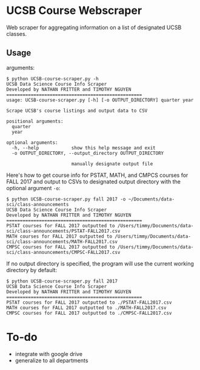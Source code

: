 # UCSB Course Webscraper
Web scraper for aggregating information on a list of designated UCSB classes.

## Usage
arguments:
```
$ python UCSB-course-scraper.py -h
UCSB Data Science Course Info Scraper
Developed by NATHAN FRITTER and TIMOTHY NGUYEN
==================================================
usage: UCSB-course-scraper.py [-h] [-o OUTPUT_DIRECTORY] quarter year
 
Scrape UCSB's course listings and output data to CSV
 
positional arguments:
  quarter
  year

optional arguments:
  -h, --help            show this help message and exit
  -o OUTPUT_DIRECTORY, --output_directory OUTPUT_DIRECTORY

                        manually designate output file

```

Here's how to get course info for PSTAT, MATH, and CMPCS courses for FALL 2017 and output to CSVs to designated output directory with the optional argument `-o`:
```
$ python UCSB-course-scraper.py fall 2017 -o ~/Documents/data-sci/class-announcements
UCSB Data Science Course Info Scraper
Developed by NATHAN FRITTER and TIMOTHY NGUYEN
==================================================
PSTAT courses for FALL 2017 outputted to /Users/timmy/Documents/data-sci/class-announcements/PSTAT-FALL2017.csv
MATH courses for FALL 2017 outputted to /Users/timmy/Documents/data-sci/class-announcements/MATH-FALL2017.csv
CMPSC courses for FALL 2017 outputted to /Users/timmy/Documents/data-sci/class-announcements/CMPSC-FALL2017.csv
```

If no output directory is specified, the program will use the current working directory by default:
```
$ python UCSB-course-scraper.py fall 2017
UCSB Data Science Course Info Scraper
Developed by NATHAN FRITTER and TIMOTHY NGUYEN
==================================================
PSTAT courses for FALL 2017 outputted to ./PSTAT-FALL2017.csv
MATH courses for FALL 2017 outputted to ./MATH-FALL2017.csv
CMPSC courses for FALL 2017 outputted to ./CMPSC-FALL2017.csv
```


# To-do
- integrate with google drive
- generalize to all departments
